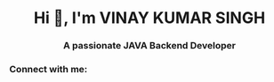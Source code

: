 <h1 align="center">Hi 👋, I'm VINAY KUMAR SINGH</h1>
<h3 align="center">A passionate JAVA Backend Developer</h3>

<h3 align="left">Connect with me:</h3>
<p align="left">
</p>

